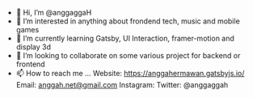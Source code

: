 - 👋 Hi, I’m @anggaggaH
- 👀 I’m interested in anything about frondend tech, music and mobile games
- 🌱 I’m currently learning Gatsby, UI Interaction, framer-motion and display 3d 
- 💞️ I’m looking to collaborate on some various project for backend or frontend
- 📫 How to reach me ...
  Website: https://anggahermawan.gatsbyjs.io/
  Email: anggah.net@gmail.com
  Instagram: 
  Twitter: @anggaggah

<!---
anggaggaH/anggaggaH is a ✨ special ✨ repository because its `README.md` (this file) appears on your GitHub profile.
You can click the Preview link to take a look at your changes.
--->
